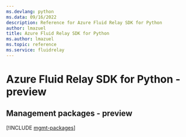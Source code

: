 ```yaml
---
ms.devlang: python
ms.data: 09/16/2022
description: Reference for Azure Fluid Relay SDK for Python
author: lmazuel
title: Azure Fluid Relay SDK for Python
ms.author: lmazuel
ms.topic: reference
ms.service: fluidrelay
---
```

# Azure Fluid Relay SDK for Python - preview

## Management packages - preview
[!INCLUDE [mgmt-packages](fluid-relay-mgmt-index.md)]